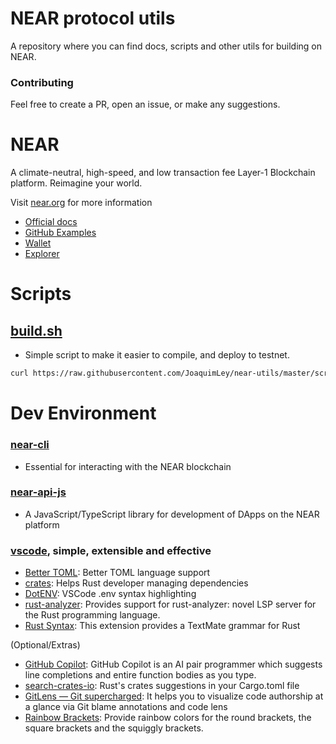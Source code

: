 # NEAR protocol utils
A repository where you can find docs, scripts and other utils for building on NEAR.
### Contributing
Feel free to create a PR, open an issue, or make any suggestions.

# NEAR
A climate-neutral, high-speed, and low transaction fee Layer-1 Blockchain platform. Reimagine your world.

Visit [near.org](https://near.org) for more information

- [Official docs](https://docs.near.org/docs/develop/basics/getting-started)
- [GitHub Examples](https://github.com/near-examples)
- [Wallet](https://wallet.near.org/)
- [Explorer](https://explorer.near.org/)

# Scripts

## [build.sh](https://github.com/JoaquimLey/near-utils/blob/master/scripts/build.sh)
- Simple script to make it easier to compile, and deploy to testnet.

```bash
curl https://raw.githubusercontent.com/JoaquimLey/near-utils/master/scripts/build.sh -o build.sh
```


# Dev Environment
### [near-cli](https://github.com/near/near-cli)
- Essential for interacting with the NEAR blockchain
### [near-api-js](https://github.com/near/near-api-js)
- A JavaScript/TypeScript library for development of DApps on the NEAR platform

### [vscode](https://code.visualstudio.com/), simple, extensible and effective
- [Better TOML](https://marketplace.visualstudio.com/items?itemName=bungcip.better-toml): Better TOML language support
- [crates](https://marketplace.visualstudio.com/items?itemName=serayuzgur.crates): Helps Rust developer managing dependencies
- [DotENV](https://marketplace.visualstudio.com/items?itemName=mikestead.dotenv): VSCode .env syntax highlighting
- [rust-analyzer](https://marketplace.visualstudio.com/items?itemName=matklad.rust-analyzer): Provides support for rust-analyzer: novel LSP server for the Rust programming language.
- [Rust Syntax](https://marketplace.visualstudio.com/items?itemName=dustypomerleau.rust-syntax): This extension provides a TextMate grammar for Rust

(Optional/Extras)
- [GitHub Copilot](https://marketplace.visualstudio.com/items?itemName=GitHub.copilot): GitHub Copilot is an AI pair programmer which suggests line completions and entire function bodies as you type.
- [search-crates-io](https://marketplace.visualstudio.com/items?itemName=belfz.search-crates-io): Rust's crates suggestions in your Cargo.toml file
- [GitLens — Git supercharged](https://marketplace.visualstudio.com/items?itemName=eamodio.gitlens): It helps you to visualize code authorship at a glance via Git blame annotations and code lens
- [Rainbow Brackets](https://marketplace.visualstudio.com/items?itemName=2gua.rainbow-brackets): Provide rainbow colors for the round brackets, the square brackets and the squiggly brackets.
